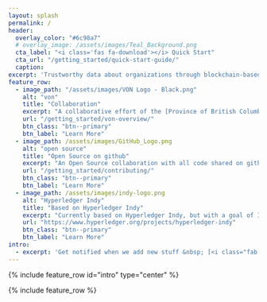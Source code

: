 ```yaml
---
layout: splash
permalink: /
header:
  overlay_color: "#6c98a7"
  # overlay_image: /assets/images/Teal_Background.png
  cta_label: "<i class='fas fa-download'></i> Quick Start"
  cta_url: "/getting_started/quick-start-guide/"
  caption:
excerpt: 'Trustworthy data about organizations through blockchain-based Verifable Credentials<br /> <small><a href="https://von.pathfinder.gov.bc.ca">Latest News</a></small><br /><br /> {::nomarkdown}<iframe style="display: inline-block;" src="https://ghbtns.com/github-btn.html?user=bcgov&repo=TheOrgBook&type=star&count=true&size=large" frameborder="0" scrolling="0" width="160px" height="30px"></iframe> <iframe style="display: inline-block;" src="https://ghbtns.com/github-btn.html?user=bcgov&repo=TheOrgBook&type=fork&count=true&size=large" frameborder="0" scrolling="0" width="158px" height="30px"></iframe>{:/nomarkdown}'
feature_row:
  - image_path: "/assets/images/VON Logo - Black.png"
    alt: "von"
    title: "Collaboration"
    excerpt: "A collaborative effort of the [Province of British Columbia](https://www2.gov.bc.ca/), [Public Services and Procurement Canada](https://www.canada.ca/en/public-services-procurement.html), and the [Government of Ontario](https://www.ontario.ca/page/government-ontario) and many others. Perhaps even you!"
    url: "/getting_started/von-overview/"
    btn_class: "btn--primary"
    btn_label: "Learn More"
  - image_path: /assets/images/GitHub_Logo.png
    alt: "open source"
    title: "Open Source on github"
    excerpt: "An Open Source collaboration with all code shared on github under the Apache 2 Licence."
    url: "/getting_started/contributing/"
    btn_class: "btn--primary"
    btn_label: "Learn More"
  - image_path: /assets/images/indy-logo.png
    alt: "Hyperledger Indy"
    title: "Based on Hyperledger Indy"
    excerpt: "Currently based on Hyperledger Indy, but with a goal of Interoperability across the DID/Verifiable Credentials landscape."
    url: "https://www.hyperledger.org/projects/hyperledger-indy"
    btn_class: "btn--primary"
    btn_label: "Learn More"
intro:
  - excerpt: 'Get notified when we add new stuff &nbsp; [<i class="fab fa-twitter"></i> @scurranC3I](https://twitter.com/scurranC3I){: .btn .btn--twitter}{: .btn .btn--primary}'
---
```


{% include feature_row id="intro" type="center" %}

{% include feature_row %}